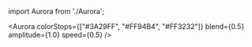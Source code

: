 import Aurora from './Aurora';
  
<Aurora
  colorStops={["#3A29FF", "#FF94B4", "#FF3232"]}
  blend={0.5}
  amplitude={1.0}
  speed={0.5}
/>